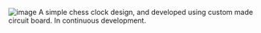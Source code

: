 ![image](https://github.com/user-attachments/assets/daded3d8-2d30-451d-86e2-cf97c80e80fa)
A simple chess clock design, and developed using custom made circuit board. In continuous
development.
